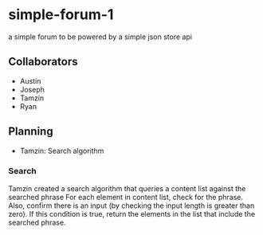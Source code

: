 # simple-forum-1
a simple forum to be powered by a simple json store api
## Collaborators
* Austin
* Joseph
* Tamzin
* Ryan

## Planning
* Tamzin: Search algorithm 

### Search
Tamzin created a search algorithm that queries a content list against the searched phrase For each element in content list, check for the phrase. Also, confirm there is an input (by checking the input length is greater than zero). If this condition is true, return the elements in the list that include the searched phrase.
